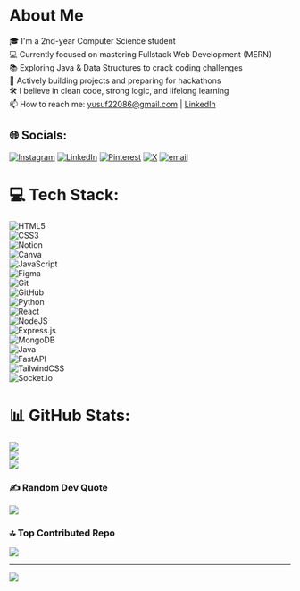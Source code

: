 # About Me  
🎓 I'm a 2nd-year Computer Science student  
💻 Currently focused on mastering Fullstack Web Development (MERN)  
📚 Exploring Java & Data Structures to crack coding challenges  
🎯 Actively building projects and preparing for hackathons  
🛠️ I believe in clean code, strong logic, and lifelong learning  
📫 How to reach me: [yusuf22086@gmail.com](mailto:yusuf22086@gmail.com) | [LinkedIn](https://www.linkedin.com/in/abdul-kadir-shaikh-47ab9a357/)



## 🌐 Socials:
[![Instagram](https://img.shields.io/badge/Instagram-%23E4405F.svg?logo=Instagram&logoColor=white)](https://instagram.com/ghost_001._) [![LinkedIn](https://img.shields.io/badge/LinkedIn-%230077B5.svg?logo=linkedin&logoColor=white)](https://linkedin.com/in/https://www.linkedin.com/in/abdul-kadir-shaikh-47ab9a357/) [![Pinterest](https://img.shields.io/badge/Pinterest-%23E60023.svg?logo=Pinterest&logoColor=white)](https://pinterest.com/ghost22086) [![X](https://img.shields.io/badge/X-black.svg?logo=X&logoColor=white)](https://x.com/zeron_001_) [![email](https://img.shields.io/badge/Email-D14836?logo=gmail&logoColor=white)](mailto:yusuf22086@gmail.com) 

# 💻 Tech Stack:

![HTML5](https://img.shields.io/badge/html5-%23E34F26.svg?style=for-the-badge&logo=html5&logoColor=white)  
![CSS3](https://img.shields.io/badge/css3-%231572B6.svg?style=for-the-badge&logo=css3&logoColor=white)  
![Notion](https://img.shields.io/badge/Notion-%23000000.svg?style=for-the-badge&logo=notion&logoColor=white)  
![Canva](https://img.shields.io/badge/Canva-%2300C4CC.svg?style=for-the-badge&logo=Canva&logoColor=white)  
![JavaScript](https://img.shields.io/badge/javascript-%23323330.svg?style=for-the-badge&logo=javascript&logoColor=%23F7DF1E)  
![Figma](https://img.shields.io/badge/figma-%23F24E1E.svg?style=for-the-badge&logo=figma&logoColor=white)  
![Git](https://img.shields.io/badge/git-%23F05033.svg?style=for-the-badge&logo=git&logoColor=white)  
![GitHub](https://img.shields.io/badge/github-%23121011.svg?style=for-the-badge&logo=github&logoColor=white)  
![Python](https://img.shields.io/badge/python-3670A0?style=for-the-badge&logo=python&logoColor=ffdd54)  
![React](https://img.shields.io/badge/react-%2320232a.svg?style=for-the-badge&logo=react&logoColor=%2361DAFB)  
![NodeJS](https://img.shields.io/badge/node.js-6DA55F?style=for-the-badge&logo=node.js&logoColor=white)  
![Express.js](https://img.shields.io/badge/express.js-%23404d59.svg?style=for-the-badge&logo=express&logoColor=%2361DAFB)  
![MongoDB](https://img.shields.io/badge/mongodb-%2347A248.svg?style=for-the-badge&logo=mongodb&logoColor=white)  
![Java](https://img.shields.io/badge/java-%23ED8B00.svg?style=for-the-badge&logo=openjdk&logoColor=white)  
![FastAPI](https://img.shields.io/badge/FastAPI-005571?style=for-the-badge&logo=fastapi)  
![TailwindCSS](https://img.shields.io/badge/tailwindcss-%2338B2AC.svg?style=for-the-badge&logo=tailwind-css&logoColor=white)  
![Socket.io](https://img.shields.io/badge/Socket.io-black?style=for-the-badge&logo=socket.io&badgeColor=010101)

# 📊 GitHub Stats:
![](https://github-readme-stats.vercel.app/api?username=AbdulKadir-22&theme=one_dark_pro&hide_border=false&include_all_commits=true&count_private=false)<br/>
![](https://nirzak-streak-stats.vercel.app/?user=AbdulKadir-22&theme=one_dark_pro&hide_border=false)<br/>
![](https://github-readme-stats.vercel.app/api/top-langs/?username=AbdulKadir-22&theme=one_dark_pro&hide_border=false&include_all_commits=true&count_private=false&layout=compact)

### ✍️ Random Dev Quote
![](https://quotes-github-readme.vercel.app/api?type=horizontal&theme=radical)

### 🔝 Top Contributed Repo
![](https://github-contributor-stats.vercel.app/api?username=AbdulKadir-22&limit=5&theme=dark&combine_all_yearly_contributions=true)

---
[![](https://visitcount.itsvg.in/api?id=AbdulKadir-22&icon=0&color=0)](https://visitcount.itsvg.in)

<!-- Proudly created with GPRM ( https://gprm.itsvg.in ) -->
